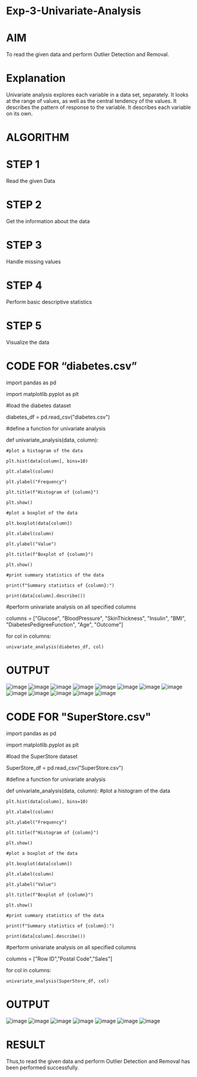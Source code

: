 # Exp-3-Univariate-Analysis

# AIM

To read the given data and perform Outlier Detection and Removal.

# Explanation

Univariate analysis explores each variable in a data set, separately. It looks at the range of values, as well as the central tendency of the values. It describes the pattern of response to the variable. It describes each variable on its own.
# ALGORITHM

# STEP 1

Read the given Data

# STEP 2

Get the information about the data

# STEP 3

Handle missing values

# STEP 4

Perform basic descriptive statistics

# STEP 5

Visualize the data

# CODE FOR “diabetes.csv”

import pandas as pd

import matplotlib.pyplot as plt

#load the diabetes dataset

diabetes_df = pd.read_csv("diabetes.csv")

#define a function for univariate analysis

def univariate_analysis(data, column):

    #plot a histogram of the data
    
    plt.hist(data[column], bins=10)
    
    plt.xlabel(column)
    
    plt.ylabel("Frequency")
    
    plt.title(f"Histogram of {column}")
    
    plt.show()

    #plot a boxplot of the data
    
    plt.boxplot(data[column])
    
    plt.xlabel(column)
    
    plt.ylabel("Value")
    
    plt.title(f"Boxplot of {column}")
    
    plt.show()

    #print summary statistics of the data
    
    print(f"Summary statistics of {column}:")
    
    print(data[column].describe())

#perform univariate analysis on all specified columns

columns = ["Glucose", "BloodPressure", "SkinThickness", "Insulin", "BMI", "DiabetesPedigreeFunction", "Age", "Outcome"]

for col in columns:

    univariate_analysis(diabetes_df, col)
    
# OUTPUT
![image](https://user-images.githubusercontent.com/91734840/230855369-b966017d-4782-47a9-b46b-278fa1537442.png)
![image](https://user-images.githubusercontent.com/91734840/230855499-6716b7c7-5b7d-4d19-8f5c-2d5df37dea60.png)
![image](https://user-images.githubusercontent.com/91734840/230855537-a2d976cc-1fc1-4d2f-8bc6-42cc0301bc92.png)
![image](https://user-images.githubusercontent.com/91734840/230855581-f14f3eb5-dab8-4266-b709-3e2a33963940.png)
![image](https://user-images.githubusercontent.com/91734840/230855602-b186aaba-1696-4583-9222-1b64cdff86b7.png)
![image](https://user-images.githubusercontent.com/91734840/230855621-c8282318-ad17-40a2-97db-cfef00752f39.png)
![image](https://user-images.githubusercontent.com/91734840/230855639-3da5ca9f-67fb-454b-a89c-4756ed809c7a.png)
![image](https://user-images.githubusercontent.com/91734840/230855651-f2cddc54-a16a-49a7-8573-3fe4151523c2.png)
![image](https://user-images.githubusercontent.com/91734840/230855672-f6d7ac55-1927-4f5d-940a-a954a1fc2239.png)
![image](https://user-images.githubusercontent.com/91734840/230855694-07bdd877-c6fc-4a55-b67c-db2b1e625e66.png)
![image](https://user-images.githubusercontent.com/91734840/230855709-238b0c7a-a28e-41d8-9738-ba2de1d60bbe.png)
![image](https://user-images.githubusercontent.com/91734840/230867638-5279abfd-e462-4258-ab42-7a0fc387a23b.png)
![image](https://user-images.githubusercontent.com/91734840/230867668-9637e5c8-f6e0-4561-9060-9a9bee2dc01e.png)


 # CODE FOR "SuperStore.csv"

import pandas as pd

import matplotlib.pyplot as plt

#load the SuperStore dataset

SuperStore_df = pd.read_csv("SuperStore.csv")

#define a function for univariate analysis

def univariate_analysis(data, column):
    #plot a histogram of the data
    
    plt.hist(data[column], bins=10)
    
    plt.xlabel(column)
    
    plt.ylabel("Frequency")
    
    plt.title(f"Histogram of {column}")
    
    plt.show()

    #plot a boxplot of the data
    
    plt.boxplot(data[column])
    
    plt.xlabel(column)
    
    plt.ylabel("Value")
    
    plt.title(f"Boxplot of {column}")
    
    plt.show()

    #print summary statistics of the data
    
    print(f"Summary statistics of {column}:")
    
    print(data[column].describe())

#perform univariate analysis on all specified columns

columns = ["Row ID","Postal Code","Sales"]

for col in columns:

    univariate_analysis(SuperStore_df, col)

# OUTPUT
![image](https://user-images.githubusercontent.com/91734840/230867940-19505813-3296-46cb-bbe3-de0a95fc1081.png)
![image](https://user-images.githubusercontent.com/91734840/230868039-b357408c-f527-48d9-8614-6db1a378ae7c.png)
![image](https://user-images.githubusercontent.com/91734840/230868052-de876301-85c9-4d4e-9ce9-10b4a90fd9cf.png)
![image](https://user-images.githubusercontent.com/91734840/230868069-e056178a-989e-488b-95a5-94626c952204.png)
![image](https://user-images.githubusercontent.com/91734840/230868085-0dba285c-752b-46ae-96bd-510a7516d0a5.png)
![image](https://user-images.githubusercontent.com/91734840/230868108-50a54754-2d8b-44cc-92fc-02edf28a2f5b.png)
![image](https://user-images.githubusercontent.com/91734840/230868127-b4f95ed3-8a23-438d-8c0e-aa1f88d49258.png)

# RESULT

Thus,to read the given data and perform Outlier Detection and Removal has been performed successfully.

